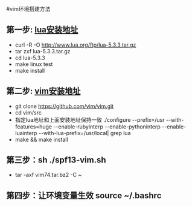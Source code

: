 #vim环境搭建方法
## 第一步: [lua安装地址](http://www.lua.org/download.html) 
+ curl -R -O http://www.lua.org/ftp/lua-5.3.3.tar.gz  
+ tar zxf lua-5.3.3.tar.gz  
+ cd lua-5.3.3  
+ make linux test
+ make install  
## 第二步: [vim安装地址](http://www.vim.org/download.php#unix)  
+ git clone https://github.com/vim/vim.git
+ cd vim/src
+ 指定lua地址和上面安装地址保持一致 ./configure --prefix=/usr --with-features=huge --enable-rubyinterp --enable-pythoninterp --enable-luainterp --with-lua-prefix=/usr/local| grep lua
+ make && make install  
## 第三步：sh ./spf13-vim.sh  
+ tar -axf vim74.tar.bz2 -C ~  
## 第四步：让环境变量生效 source ~/.bashrc  
